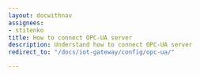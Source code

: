 ```yaml
---
layout: docwithnav
assignees:
- stitenko
title: How to connect OPC-UA server
description: Understand how to connect OPC-UA server
redirect_to: "/docs/iot-gateway/config/opc-ua/"

---
```

